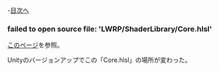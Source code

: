 -[目次へ](./)

### failed to open source file: 'LWRP/ShaderLibrary/Core.hlsl'

[このページ](https://baba-s.hatenablog.com/entry/2019/04/21/230500)を参照。

Unityのバージョンアップでこの「Core.hlsl」の場所が変わった。